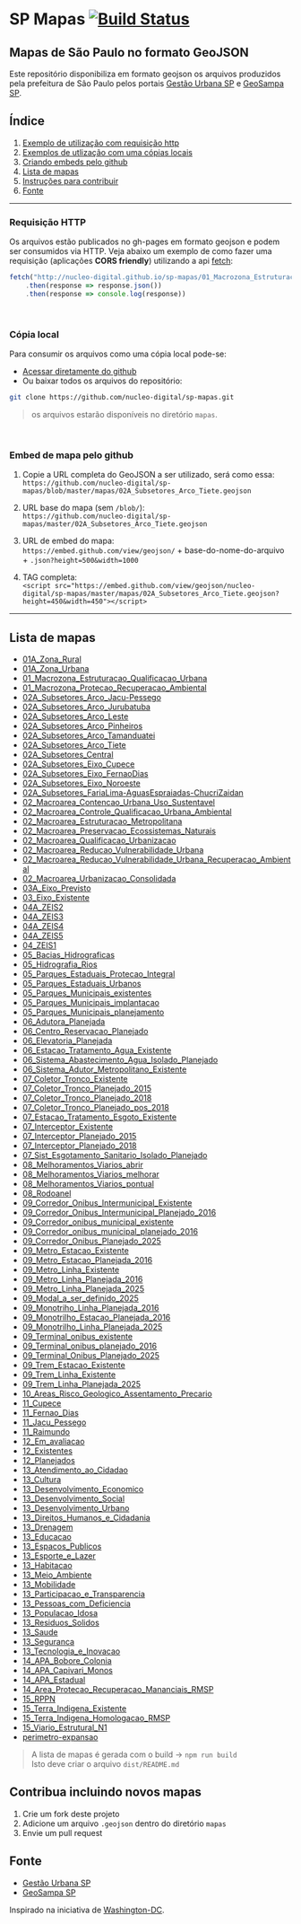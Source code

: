 # SP Mapas [![Build Status](https://travis-ci.org/nucleo-digital/sp-mapas.svg?branch=master)](https://travis-ci.org/nucleo-digital/sp-mapas)

## Mapas de São Paulo no formato GeoJSON
Este repositório disponibiliza em formato geojson os arquivos produzidos pela prefeitura de Sâo Paulo pelos portais [Gestão Urbana SP](http://geosampa.prefeitura.sp.gov.br/) e [GeoSampa SP](https://gestaourbana.prefeitura.sp.gov.br/).

## Índice
 1. [Exemplo de utilização com requisição http](#requisição-http)
 2. [Exemplos de utlização com uma cópias locais](#cópia-local)
 3. [Criando embeds pelo github](#embed-de-mapa-pelo-github)
 4. [Lista de mapas](#lista-de-mapas)
 5. [Instruções para contribuir](#contribua-incluindo-novos-mapas)
 6. [Fonte](#fonte)
___

### Requisição HTTP
Os arquivos estão publicados no gh-pages em formato geojson e podem ser consumidos via HTTP. Veja abaixo um exemplo de como fazer uma requisição (aplicações __CORS friendly__) utilizando a api [fetch](https://developer.mozilla.org/en-US/docs/Web/API/Fetch_API):
```javascript
fetch("http://nucleo-digital.github.io/sp-mapas/01_Macrozona_Estruturacao_Qualificacao_Urbana.geojson")
    .then(response => response.json())
    .then(response => console.log(response))
```

<br>

### Cópia local
Para consumir os arquivos como uma cópia local pode-se: 
 - <a href="https://github.com/nucleo-digital/sp-mapas/blob/master/mapas/02A_Subsetores_Arco_Tiete.geojson">Acessar diretamente do github </a>
 - Ou baixar todos os arquivos do repositório:
```bash
git clone https://github.com/nucleo-digital/sp-mapas.git
```
> os arquivos estarão disponíveis no diretório `mapas`.

<br>

### Embed de mapa pelo github
1. Copie a URL completa do GeoJSON a ser utilizado, será como essa:<br>
`https://github.com/nucleo-digital/sp-mapas/blob/master/mapas/02A_Subsetores_Arco_Tiete.geojson`

2. URL base do mapa (sem `/blob/`):<br>
`https://github.com/nucleo-digital/sp-mapas/master/02A_Subsetores_Arco_Tiete.geojson`

3. URL de embed do mapa:<br>
`https://embed.github.com/view/geojson/` + base-do-nome-do-arquivo + `.json?height=500&width=1000`

4. TAG completa:<br>
`<script src="https://embed.github.com/view/geojson/nucleo-digital/sp-mapas/master/mapas/02A_Subsetores_Arco_Tiete.geojson?height=450&width=450"></script>`

___

<!--
<!-- ## Processo
1. Navegue por http://gestaourbana.prefeitura.sp.gov.br/aquivos-da-lei/
2. Encontre o arquivo no formato "ESRI Shapefile"
3. Baixe o arquivo .zip
4. Use ogr2ogr para converter para `.geojson` como o `crs:84` SRS

## Conversão em massa
1. Siga os passos acima e baixe um ou mais arquivos shapefiles zipados
2. Rode [este shell script](https://gist.github.com/benbalter/5858851)

## Necessário para o conversor funcionar
Para converter arquivos shapefiles para geojson, você irá precisar [ogr2ogr](http://www.gdal.org/ogr2ogr.html). No OS X,
o jeito mais fácil de conseguir ele é com o [Homebrew](http://mxcl.github.io/homebrew/), ao rodar o comando `brew install gdal`. -->

<!-- 
### Processo de conversão shp -> geojson
Instruções para converter arquivos shp em geojson

> **Pré-requisitos**: nodejs e git

1. Clone este projeto e instale as dependências 
```bash
# Clone este repositório
git clone https://github.com/nucleo-digital/sp-mapas.git

# Vá para o diretório e instale as dependências deste projeto:
cd sp-mapas
npm install
```
2. Navegue em [Gestão Urbana SP](https://gestaourbana.prefeitura.sp.gov.br/) ou [GeoSampa SP](http://geosampa.prefeitura.sp.gov.br/)
3. Baixe arquivos `.zip` geralmente denominados `SHP` ou `ESRI Shapefile`.
4. Jogue os arquivos no diretório `shapes`
5. Rode o seguinte comando para converter os arquivos: 
```bash
npm run shp2geojson
``` -->

## Lista de mapas
- [01A_Zona_Rural](https://nucleo-digital.github.io/sp-mapas/01A_Zona_Rural.geojson)
- [01A_Zona_Urbana](https://nucleo-digital.github.io/sp-mapas/01A_Zona_Urbana.geojson)
- [01_Macrozona_Estruturacao_Qualificacao_Urbana](https://nucleo-digital.github.io/sp-mapas/01_Macrozona_Estruturacao_Qualificacao_Urbana.geojson)
- [01_Macrozona_Protecao_Recuperacao_Ambiental](https://nucleo-digital.github.io/sp-mapas/01_Macrozona_Protecao_Recuperacao_Ambiental.geojson)
- [02A_Subsetores_Arco_Jacu-Pessego](https://nucleo-digital.github.io/sp-mapas/02A_Subsetores_Arco_Jacu-Pessego.geojson)
- [02A_Subsetores_Arco_Jurubatuba](https://nucleo-digital.github.io/sp-mapas/02A_Subsetores_Arco_Jurubatuba.geojson)
- [02A_Subsetores_Arco_Leste](https://nucleo-digital.github.io/sp-mapas/02A_Subsetores_Arco_Leste.geojson)
- [02A_Subsetores_Arco_Pinheiros](https://nucleo-digital.github.io/sp-mapas/02A_Subsetores_Arco_Pinheiros.geojson)
- [02A_Subsetores_Arco_Tamanduatei](https://nucleo-digital.github.io/sp-mapas/02A_Subsetores_Arco_Tamanduatei.geojson)
- [02A_Subsetores_Arco_Tiete](https://nucleo-digital.github.io/sp-mapas/02A_Subsetores_Arco_Tiete.geojson)
- [02A_Subsetores_Central](https://nucleo-digital.github.io/sp-mapas/02A_Subsetores_Central.geojson)
- [02A_Subsetores_Eixo_Cupece](https://nucleo-digital.github.io/sp-mapas/02A_Subsetores_Eixo_Cupece.geojson)
- [02A_Subsetores_Eixo_FernaoDias](https://nucleo-digital.github.io/sp-mapas/02A_Subsetores_Eixo_FernaoDias.geojson)
- [02A_Subsetores_Eixo_Noroeste](https://nucleo-digital.github.io/sp-mapas/02A_Subsetores_Eixo_Noroeste.geojson)
- [02A_Subsetores_FariaLima-AguasEspraiadas-ChucriZaidan](https://nucleo-digital.github.io/sp-mapas/02A_Subsetores_FariaLima-AguasEspraiadas-ChucriZaidan.geojson)
- [02_Macroarea_Contencao_Urbana_Uso_Sustentavel](https://nucleo-digital.github.io/sp-mapas/02_Macroarea_Contencao_Urbana_Uso_Sustentavel.geojson)
- [02_Macroarea_Controle_Qualificacao_Urbana_Ambiental](https://nucleo-digital.github.io/sp-mapas/02_Macroarea_Controle_Qualificacao_Urbana_Ambiental.geojson)
- [02_Macroarea_Estruturacao_Metropolitana](https://nucleo-digital.github.io/sp-mapas/02_Macroarea_Estruturacao_Metropolitana.geojson)
- [02_Macroarea_Preservacao_Ecossistemas_Naturais](https://nucleo-digital.github.io/sp-mapas/02_Macroarea_Preservacao_Ecossistemas_Naturais.geojson)
- [02_Macroarea_Qualificacao_Urbanizacao](https://nucleo-digital.github.io/sp-mapas/02_Macroarea_Qualificacao_Urbanizacao.geojson)
- [02_Macroarea_Reducao_Vulnerabilidade_Urbana](https://nucleo-digital.github.io/sp-mapas/02_Macroarea_Reducao_Vulnerabilidade_Urbana.geojson)
- [02_Macroarea_Reducao_Vulnerabilidade_Urbana_Recuperacao_Ambiental](https://nucleo-digital.github.io/sp-mapas/02_Macroarea_Reducao_Vulnerabilidade_Urbana_Recuperacao_Ambiental.geojson)
- [02_Macroarea_Urbanizacao_Consolidada](https://nucleo-digital.github.io/sp-mapas/02_Macroarea_Urbanizacao_Consolidada.geojson)
- [03A_Eixo_Previsto](https://nucleo-digital.github.io/sp-mapas/03A_Eixo_Previsto.geojson)
- [03_Eixo_Existente](https://nucleo-digital.github.io/sp-mapas/03_Eixo_Existente.geojson)
- [04A_ZEIS2](https://nucleo-digital.github.io/sp-mapas/04A_ZEIS2.geojson)
- [04A_ZEIS3](https://nucleo-digital.github.io/sp-mapas/04A_ZEIS3.geojson)
- [04A_ZEIS4](https://nucleo-digital.github.io/sp-mapas/04A_ZEIS4.geojson)
- [04A_ZEIS5](https://nucleo-digital.github.io/sp-mapas/04A_ZEIS5.geojson)
- [04_ZEIS1](https://nucleo-digital.github.io/sp-mapas/04_ZEIS1.geojson)
- [05_Bacias_Hidrograficas](https://nucleo-digital.github.io/sp-mapas/05_Bacias_Hidrograficas.geojson)
- [05_Hidrografia_Rios](https://nucleo-digital.github.io/sp-mapas/05_Hidrografia_Rios.geojson)
- [05_Parques_Estaduais_Protecao_Integral](https://nucleo-digital.github.io/sp-mapas/05_Parques_Estaduais_Protecao_Integral.geojson)
- [05_Parques_Estaduais_Urbanos](https://nucleo-digital.github.io/sp-mapas/05_Parques_Estaduais_Urbanos.geojson)
- [05_Parques_Municipais_existentes](https://nucleo-digital.github.io/sp-mapas/05_Parques_Municipais_existentes.geojson)
- [05_Parques_Municipais_implantacao](https://nucleo-digital.github.io/sp-mapas/05_Parques_Municipais_implantacao.geojson)
- [05_Parques_Municipais_planejamento](https://nucleo-digital.github.io/sp-mapas/05_Parques_Municipais_planejamento.geojson)
- [06_Adutora_Planejada](https://nucleo-digital.github.io/sp-mapas/06_Adutora_Planejada.geojson)
- [06_Centro_Reservacao_Planejado](https://nucleo-digital.github.io/sp-mapas/06_Centro_Reservacao_Planejado.geojson)
- [06_Elevatoria_Planejada](https://nucleo-digital.github.io/sp-mapas/06_Elevatoria_Planejada.geojson)
- [06_Estacao_Tratamento_Agua_Existente](https://nucleo-digital.github.io/sp-mapas/06_Estacao_Tratamento_Agua_Existente.geojson)
- [06_Sistema_Abastecimento_Agua_Isolado_Planejado](https://nucleo-digital.github.io/sp-mapas/06_Sistema_Abastecimento_Agua_Isolado_Planejado.geojson)
- [06_Sistema_Adutor_Metropolitano_Existente](https://nucleo-digital.github.io/sp-mapas/06_Sistema_Adutor_Metropolitano_Existente.geojson)
- [07_Coletor_Tronco_Existente](https://nucleo-digital.github.io/sp-mapas/07_Coletor_Tronco_Existente.geojson)
- [07_Coletor_Tronco_Planejado_2015](https://nucleo-digital.github.io/sp-mapas/07_Coletor_Tronco_Planejado_2015.geojson)
- [07_Coletor_Tronco_Planejado_2018](https://nucleo-digital.github.io/sp-mapas/07_Coletor_Tronco_Planejado_2018.geojson)
- [07_Coletor_Tronco_Planejado_pos_2018](https://nucleo-digital.github.io/sp-mapas/07_Coletor_Tronco_Planejado_pos_2018.geojson)
- [07_Estacao_Tratamento_Esgoto_Existente](https://nucleo-digital.github.io/sp-mapas/07_Estacao_Tratamento_Esgoto_Existente.geojson)
- [07_Interceptor_Existente](https://nucleo-digital.github.io/sp-mapas/07_Interceptor_Existente.geojson)
- [07_Interceptor_Planejado_2015](https://nucleo-digital.github.io/sp-mapas/07_Interceptor_Planejado_2015.geojson)
- [07_Interceptor_Planejado_2018](https://nucleo-digital.github.io/sp-mapas/07_Interceptor_Planejado_2018.geojson)
- [07_Sist_Esgotamento_Sanitario_Isolado_Planejado](https://nucleo-digital.github.io/sp-mapas/07_Sist_Esgotamento_Sanitario_Isolado_Planejado.geojson)
- [08_Melhoramentos_Viarios_abrir](https://nucleo-digital.github.io/sp-mapas/08_Melhoramentos_Viarios_abrir.geojson)
- [08_Melhoramentos_Viarios_melhorar](https://nucleo-digital.github.io/sp-mapas/08_Melhoramentos_Viarios_melhorar.geojson)
- [08_Melhoramentos_Viarios_pontual](https://nucleo-digital.github.io/sp-mapas/08_Melhoramentos_Viarios_pontual.geojson)
- [08_Rodoanel](https://nucleo-digital.github.io/sp-mapas/08_Rodoanel.geojson)
- [09_Corredor_Onibus_Intermunicipal_Existente](https://nucleo-digital.github.io/sp-mapas/09_Corredor_Onibus_Intermunicipal_Existente.geojson)
- [09_Corredor_Onibus_Intermunicipal_Planejado_2016](https://nucleo-digital.github.io/sp-mapas/09_Corredor_Onibus_Intermunicipal_Planejado_2016.geojson)
- [09_Corredor_onibus_municipal_existente](https://nucleo-digital.github.io/sp-mapas/09_Corredor_onibus_municipal_existente.geojson)
- [09_Corredor_onibus_municipal_planejado_2016](https://nucleo-digital.github.io/sp-mapas/09_Corredor_onibus_municipal_planejado_2016.geojson)
- [09_Corredor_Onibus_Planejado_2025](https://nucleo-digital.github.io/sp-mapas/09_Corredor_Onibus_Planejado_2025.geojson)
- [09_Metro_Estacao_Existente](https://nucleo-digital.github.io/sp-mapas/09_Metro_Estacao_Existente.geojson)
- [09_Metro_Estacao_Planejada_2016](https://nucleo-digital.github.io/sp-mapas/09_Metro_Estacao_Planejada_2016.geojson)
- [09_Metro_Linha_Existente](https://nucleo-digital.github.io/sp-mapas/09_Metro_Linha_Existente.geojson)
- [09_Metro_Linha_Planejada_2016](https://nucleo-digital.github.io/sp-mapas/09_Metro_Linha_Planejada_2016.geojson)
- [09_Metro_Linha_Planejada_2025](https://nucleo-digital.github.io/sp-mapas/09_Metro_Linha_Planejada_2025.geojson)
- [09_Modal_a_ser_definido_2025](https://nucleo-digital.github.io/sp-mapas/09_Modal_a_ser_definido_2025.geojson)
- [09_Monotriho_Linha_Planejada_2016](https://nucleo-digital.github.io/sp-mapas/09_Monotriho_Linha_Planejada_2016.geojson)
- [09_Monotrilho_Estacao_Planejada_2016](https://nucleo-digital.github.io/sp-mapas/09_Monotrilho_Estacao_Planejada_2016.geojson)
- [09_Monotrilho_Linha_Planejada_2025](https://nucleo-digital.github.io/sp-mapas/09_Monotrilho_Linha_Planejada_2025.geojson)
- [09_Terminal_onibus_existente](https://nucleo-digital.github.io/sp-mapas/09_Terminal_onibus_existente.geojson)
- [09_Terminal_onibus_planejado_2016](https://nucleo-digital.github.io/sp-mapas/09_Terminal_onibus_planejado_2016.geojson)
- [09_Terminal_Onibus_Planejado_2025](https://nucleo-digital.github.io/sp-mapas/09_Terminal_Onibus_Planejado_2025.geojson)
- [09_Trem_Estacao_Existente](https://nucleo-digital.github.io/sp-mapas/09_Trem_Estacao_Existente.geojson)
- [09_Trem_Linha_Existente](https://nucleo-digital.github.io/sp-mapas/09_Trem_Linha_Existente.geojson)
- [09_Trem_Linha_Planejada_2025](https://nucleo-digital.github.io/sp-mapas/09_Trem_Linha_Planejada_2025.geojson)
- [10_Areas_Risco_Geologico_Assentamento_Precario](https://nucleo-digital.github.io/sp-mapas/10_Areas_Risco_Geologico_Assentamento_Precario.geojson)
- [11_Cupece](https://nucleo-digital.github.io/sp-mapas/11_Cupece.geojson)
- [11_Fernao_Dias](https://nucleo-digital.github.io/sp-mapas/11_Fernao_Dias.geojson)
- [11_Jacu_Pessego](https://nucleo-digital.github.io/sp-mapas/11_Jacu_Pessego.geojson)
- [11_Raimundo](https://nucleo-digital.github.io/sp-mapas/11_Raimundo.geojson)
- [12_Em_avaliacao](https://nucleo-digital.github.io/sp-mapas/12_Em_avaliacao.geojson)
- [12_Existentes](https://nucleo-digital.github.io/sp-mapas/12_Existentes.geojson)
- [12_Planejados](https://nucleo-digital.github.io/sp-mapas/12_Planejados.geojson)
- [13_Atendimento_ao_Cidadao](https://nucleo-digital.github.io/sp-mapas/13_Atendimento_ao_Cidadao.geojson)
- [13_Cultura](https://nucleo-digital.github.io/sp-mapas/13_Cultura.geojson)
- [13_Desenvolvimento_Economico](https://nucleo-digital.github.io/sp-mapas/13_Desenvolvimento_Economico.geojson)
- [13_Desenvolvimento_Social](https://nucleo-digital.github.io/sp-mapas/13_Desenvolvimento_Social.geojson)
- [13_Desenvolvimento_Urbano](https://nucleo-digital.github.io/sp-mapas/13_Desenvolvimento_Urbano.geojson)
- [13_Direitos_Humanos_e_Cidadania](https://nucleo-digital.github.io/sp-mapas/13_Direitos_Humanos_e_Cidadania.geojson)
- [13_Drenagem](https://nucleo-digital.github.io/sp-mapas/13_Drenagem.geojson)
- [13_Educacao](https://nucleo-digital.github.io/sp-mapas/13_Educacao.geojson)
- [13_Espacos_Publicos](https://nucleo-digital.github.io/sp-mapas/13_Espacos_Publicos.geojson)
- [13_Esporte_e_Lazer](https://nucleo-digital.github.io/sp-mapas/13_Esporte_e_Lazer.geojson)
- [13_Habitacao](https://nucleo-digital.github.io/sp-mapas/13_Habitacao.geojson)
- [13_Meio_Ambiente](https://nucleo-digital.github.io/sp-mapas/13_Meio_Ambiente.geojson)
- [13_Mobilidade](https://nucleo-digital.github.io/sp-mapas/13_Mobilidade.geojson)
- [13_Participacao_e_Transparencia](https://nucleo-digital.github.io/sp-mapas/13_Participacao_e_Transparencia.geojson)
- [13_Pessoas_com_Deficiencia](https://nucleo-digital.github.io/sp-mapas/13_Pessoas_com_Deficiencia.geojson)
- [13_Populacao_Idosa](https://nucleo-digital.github.io/sp-mapas/13_Populacao_Idosa.geojson)
- [13_Residuos_Solidos](https://nucleo-digital.github.io/sp-mapas/13_Residuos_Solidos.geojson)
- [13_Saude](https://nucleo-digital.github.io/sp-mapas/13_Saude.geojson)
- [13_Seguranca](https://nucleo-digital.github.io/sp-mapas/13_Seguranca.geojson)
- [13_Tecnologia_e_Inovacao](https://nucleo-digital.github.io/sp-mapas/13_Tecnologia_e_Inovacao.geojson)
- [14_APA_Bobore_Colonia](https://nucleo-digital.github.io/sp-mapas/14_APA_Bobore_Colonia.geojson)
- [14_APA_Capivari_Monos](https://nucleo-digital.github.io/sp-mapas/14_APA_Capivari_Monos.geojson)
- [14_APA_Estadual](https://nucleo-digital.github.io/sp-mapas/14_APA_Estadual.geojson)
- [14_Area_Protecao_Recuperacao_Mananciais_RMSP](https://nucleo-digital.github.io/sp-mapas/14_Area_Protecao_Recuperacao_Mananciais_RMSP.geojson)
- [15_RPPN](https://nucleo-digital.github.io/sp-mapas/15_RPPN.geojson)
- [15_Terra_Indigena_Existente](https://nucleo-digital.github.io/sp-mapas/15_Terra_Indigena_Existente.geojson)
- [15_Terra_Indigena_Homologacao_RMSP](https://nucleo-digital.github.io/sp-mapas/15_Terra_Indigena_Homologacao_RMSP.geojson)
- [15_Viario_Estrutural_N1](https://nucleo-digital.github.io/sp-mapas/15_Viario_Estrutural_N1.geojson)
- [perimetro-expansao](https://nucleo-digital.github.io/sp-mapas/arco-tiete/perimetro-expansao.geojson)

> A lista de mapas é gerada com o build -> `npm run build`<br> Isto deve criar o arquivo `dist/README.md`


## Contribua incluindo novos mapas
1. Crie um fork deste projeto
2. Adicione um arquivo `.geojson` dentro do diretório `mapas`
3. Envie um pull request

## Fonte
 - [Gestão Urbana SP](https://gestaourbana.prefeitura.sp.gov.br/)
 - [GeoSampa SP](http://geosampa.prefeitura.sp.gov.br/)

Inspirado na iniciativa de [Washington-DC](https://github.com/benbalter/dc-maps).
